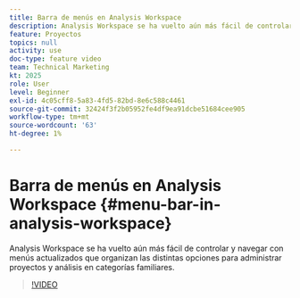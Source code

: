 ```yaml
---
title: Barra de menús en Analysis Workspace
description: Analysis Workspace se ha vuelto aún más fácil de controlar y navegar con menús actualizados que organizan las distintas opciones para administrar proyectos y análisis en categorías familiares.
feature: Proyectos
topics: null
activity: use
doc-type: feature video
team: Technical Marketing
kt: 2025
role: User
level: Beginner
exl-id: 4c05cff8-5a83-4fd5-82bd-8e6c588c4461
source-git-commit: 32424f3f2b05952fe4df9ea91dcbe51684cee905
workflow-type: tm+mt
source-wordcount: '63'
ht-degree: 1%

---
```


# Barra de menús en Analysis Workspace {#menu-bar-in-analysis-workspace}

Analysis Workspace se ha vuelto aún más fácil de controlar y navegar con menús actualizados que organizan las distintas opciones para administrar proyectos y análisis en categorías familiares.

>[!VIDEO](https://video.tv.adobe.com/v/23965/?quality=12)
